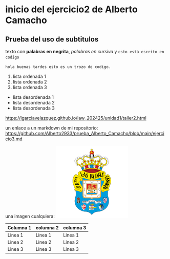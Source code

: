 # inicio del ejercicio2 de Alberto Camacho

## Prueba del uso de subtitulos

texto con **palabras en negrita**, *palabras en cursiva* y `esto está escrito en codigo`


    hola buenas tardes esto es un trozo de codigo.


1. lista ordenada 1
2. lista ordenada 2
3. lista ordenada 3

- lista desordenada 1
- lista desordenada 2
- lista desordenada 3
  

https://lgarciavelazquez.github.io/iaw_202425/unidad1/taller2.html 

un enlace a un markdown de mi repositorio: https://github.com/Alberto2933/prueba_Alberto_Camacho/blob/main/ejercicio3.md 


una imagen cualquiera: ![alt text](fotos3/imagen_ejercicio2-1.png)


|Columna 1 | columna 2 | columna 3 |
-----------|-----------|-----------|
|Linea 1 |Linea 1 |Linea 1 |
|Linea 2 |Linea 2 |Linea 2 |
|Linea 3 |Linea 3 |Linea 3 |